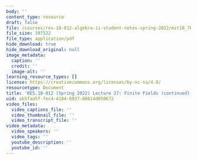 ```yaml
---
body: ''
content_type: resource
draft: false
file: /courses/res-18-012-algebra-ii-student-notes-spring-2022/mit18_702s22_lect27.pdf
file_size: 397522
file_type: application/pdf
hide_download: true
hide_download_original: null
image_metadata:
  caption: ''
  credit: ''
  image-alt: ''
learning_resource_types: []
license: https://creativecommons.org/licenses/by-nc-sa/4.0/
resourcetype: Document
title: 'RES.18-012 (Spring 2022) Lecture 27: Finite Fields (continued)'
uid: ab5faa5f-fec4-4104-8937-08614d050672
video_files:
  video_captions_file: ''
  video_thumbnail_file: ''
  video_transcript_file: ''
video_metadata:
  video_speakers: ''
  video_tags: ''
  youtube_description: ''
  youtube_id: ''
---
```

